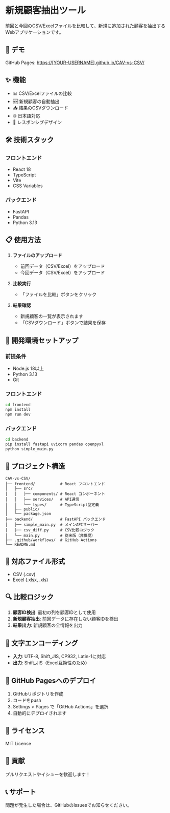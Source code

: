 # 新規顧客抽出ツール

前回と今回のCSV/Excelファイルを比較して、新規に追加された顧客を抽出するWebアプリケーションです。

## 🚀 デモ

GitHub Pages: [https://[YOUR-USERNAME].github.io/CAV-vs-CSV/](https://[YOUR-USERNAME].github.io/CAV-vs-CSV/)

## ✨ 機能

- 📊 CSV/Excelファイルの比較
- 🆕 新規顧客の自動抽出
- 📥 結果のCSVダウンロード
- 🌐 日本語対応
- 📱 レスポンシブデザイン

## 🛠️ 技術スタック

### フロントエンド
- React 18
- TypeScript
- Vite
- CSS Variables

### バックエンド
- FastAPI
- Pandas
- Python 3.13

## 📋 使用方法

1. **ファイルのアップロード**
   - 前回データ（CSV/Excel）をアップロード
   - 今回データ（CSV/Excel）をアップロード

2. **比較実行**
   - 「ファイルを比較」ボタンをクリック

3. **結果確認**
   - 新規顧客の一覧が表示されます
   - 「CSVダウンロード」ボタンで結果を保存

## 🔧 開発環境セットアップ

### 前提条件
- Node.js 18以上
- Python 3.13
- Git

### フロントエンド
```bash
cd frontend
npm install
npm run dev
```

### バックエンド
```bash
cd backend
pip install fastapi uvicorn pandas openpyxl
python simple_main.py
```

## 📁 プロジェクト構造

```
CAV-vs-CSV/
├── frontend/           # React フロントエンド
│   ├── src/
│   │   ├── components/ # React コンポーネント
│   │   ├── services/   # API通信
│   │   └── types/      # TypeScript型定義
│   ├── public/
│   └── package.json
├── backend/            # FastAPI バックエンド
│   ├── simple_main.py  # メインAPIサーバー
│   ├── csv_diff.py     # CSV比較ロジック
│   └── main.py         # 従来版（非推奨）
├── .github/workflows/  # GitHub Actions
└── README.md
```

## 🎯 対応ファイル形式

- CSV (.csv)
- Excel (.xlsx, .xls)

## 🔍 比較ロジック

1. **顧客ID検出**: 最初の列を顧客IDとして使用
2. **新規顧客抽出**: 前回データに存在しない顧客IDを検出
3. **結果出力**: 新規顧客の全情報を出力

## 📄 文字エンコーディング

- **入力**: UTF-8, Shift_JIS, CP932, Latin-1に対応
- **出力**: Shift_JIS（Excel互換性のため）

## 🚀 GitHub Pagesへのデプロイ

1. GitHubリポジトリを作成
2. コードをpush
3. Settings > Pages で「GitHub Actions」を選択
4. 自動的にデプロイされます

## 📝 ライセンス

MIT License

## 🤝 貢献

プルリクエストやイシューを歓迎します！

## 📞 サポート

問題が発生した場合は、GitHubのIssuesでお知らせください。